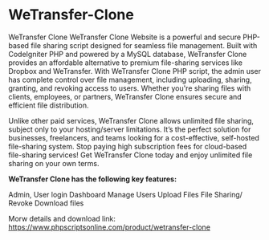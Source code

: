# WeTransfer-Clone
WeTransfer Clone
WeTransfer Clone Website is a powerful and secure PHP-based file sharing script designed for seamless file management. Built with CodeIgniter PHP and powered by a MySQL database, WeTransfer Clone provides an affordable alternative to premium file-sharing services like Dropbox and WeTransfer. With WeTransfer Clone PHP script, the admin user has complete control over file management, including uploading, sharing, granting, and revoking access to users. Whether you're sharing files with clients, employees, or partners, WeTransfer Clone ensures secure and efficient file distribution.

Unlike other paid services, WeTransfer Clone allows unlimited file sharing, subject only to your hosting/server limitations. It’s the perfect solution for businesses, freelancers, and teams looking for a cost-effective, self-hosted file-sharing system. Stop paying high subscription fees for cloud-based file-sharing services! Get WeTransfer Clone today and enjoy unlimited file sharing on your own terms.

<b>WeTransfer Clone has the following key features:</b>

Admin, User login
Dashboard
Manage Users
Upload Files
File Sharing/ Revoke
Download files

Morw details and download link:<br>
https://www.phpscriptsonline.com/product/wetransfer-clone
